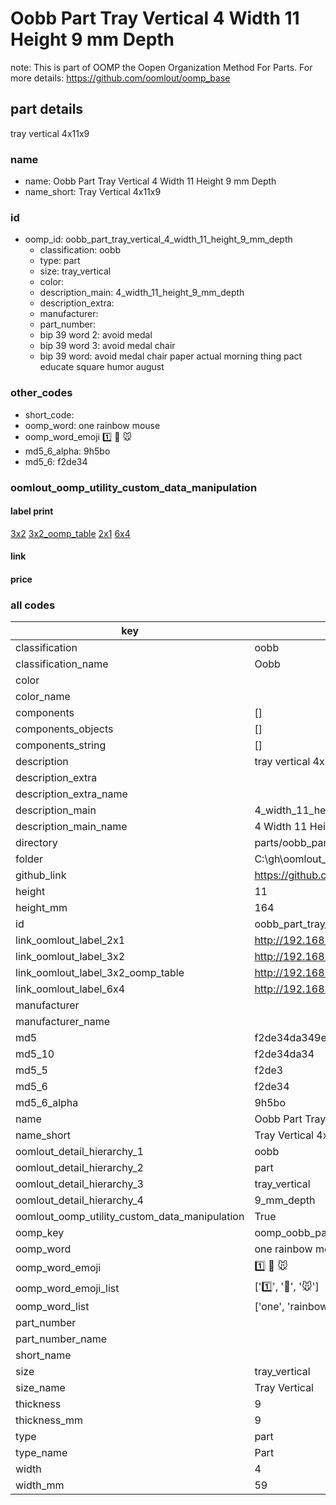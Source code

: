# Oobb Part Tray Vertical 4 Width 11 Height 9 mm Depth  

note: This is part of OOMP the Oopen Organization Method For Parts. For more details: https://github.com/oomlout/oomp_base

##  part details
  



tray vertical 4x11x9



### name
* name: Oobb Part Tray Vertical 4 Width 11 Height 9 mm Depth
* name_short: Tray Vertical 4x11x9 
### id
* oomp_id: oobb_part_tray_vertical_4_width_11_height_9_mm_depth
  * classification: oobb
  * type: part
  * size: tray_vertical
  * color: 
  * description_main: 4_width_11_height_9_mm_depth
  * description_extra: 
  * manufacturer: 
  * part_number: 
  * bip 39 word 2: avoid medal
  * bip 39 word 3: avoid medal chair
  * bip 39 word: avoid medal chair paper actual morning thing pact educate square humor august

### other_codes
* short_code: 
* oomp_word: one rainbow mouse
* oomp_word_emoji :one: :rainbow: :mouse:
* md5_6_alpha: 9h5bo
* md5_6: f2de34






### oomlout_oomp_utility_custom_data_manipulation
#### label print
[3x2](http://192.168.1.245:1112/?label=oomp%209h5bo)
[3x2_oomp_table](http://192.168.1.108:1112/?label=oomp%209h5bo)
[2x1](http://192.168.1.242:1112/?label=oomp%209h5bo)
[6x4](http://192.168.1.55:1112/?label=oomp%209h5bo)    

#### link

                              

#### price







### all codes 
| key | value |  
| --- | --- |  
| classification | oobb |  
| classification_name | Oobb |  
| color |  |  
| color_name |  |  
| components | [] |  
| components_objects | [] |  
| components_string | [] |  
| description | tray vertical 4x11x9 |  
| description_extra |  |  
| description_extra_name |  |  
| description_main | 4_width_11_height_9_mm_depth |  
| description_main_name | 4 Width 11 Height 9 mm Depth |  
| directory | parts/oobb_part_tray_vertical_4_width_11_height_9_mm_depth |  
| folder | C:\gh\oomlout_oobb_version_4_generated_parts\parts\oobb_part_tray_vertical_4_width_11_height_9_mm_depth |  
| github_link | https://github.com/oomlout/oomlout_oomp_part_src/tree/main/parts/oobb_part_tray_vertical_4_width_11_height_9_mm_depth |  
| height | 11 |  
| height_mm | 164 |  
| id | oobb_part_tray_vertical_4_width_11_height_9_mm_depth |  
| link_oomlout_label_2x1 | http://192.168.1.242:1112/?label=oomp%209h5bo |  
| link_oomlout_label_3x2 | http://192.168.1.245:1112/?label=oomp%209h5bo |  
| link_oomlout_label_3x2_oomp_table | http://192.168.1.108:1112/?label=oomp%209h5bo |  
| link_oomlout_label_6x4 | http://192.168.1.55:1112/?label=oomp%209h5bo |  
| manufacturer |  |  
| manufacturer_name |  |  
| md5 | f2de34da349ebc163f8179fe4ba29080 |  
| md5_10 | f2de34da34 |  
| md5_5 | f2de3 |  
| md5_6 | f2de34 |  
| md5_6_alpha | 9h5bo |  
| name | Oobb Part Tray Vertical 4 Width 11 Height 9 mm Depth |  
| name_short | Tray Vertical 4x11x9  |  
| oomlout_detail_hierarchy_1 | oobb |  
| oomlout_detail_hierarchy_2 | part |  
| oomlout_detail_hierarchy_3 | tray_vertical |  
| oomlout_detail_hierarchy_4 | 9_mm_depth |  
| oomlout_oomp_utility_custom_data_manipulation | True |  
| oomp_key | oomp_oobb_part_tray_vertical_4_width_11_height_9_mm_depth |  
| oomp_word | one rainbow mouse |  
| oomp_word_emoji | :one: :rainbow: :mouse: |  
| oomp_word_emoji_list | [':one:', ':rainbow:', ':mouse:'] |  
| oomp_word_list | ['one', 'rainbow', 'mouse'] |  
| part_number |  |  
| part_number_name |  |  
| short_name |  |  
| size | tray_vertical |  
| size_name | Tray Vertical |  
| thickness | 9 |  
| thickness_mm | 9 |  
| type | part |  
| type_name | Part |  
| width | 4 |  
| width_mm | 59 |  
